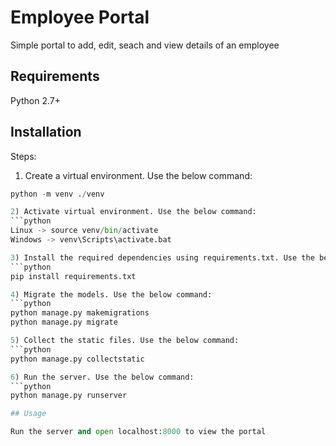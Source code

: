 # Employee Portal

Simple portal to add, edit, seach and view details of an employee

## Requirements

Python 2.7+

## Installation
Steps:
1) Create a virtual environment. Use the below command:
```python
python -m venv ./venv

2) Activate virtual environment. Use the below command:
```python
Linux -> source venv/bin/activate
Windows -> venv\Scripts\activate.bat

3) Install the required dependencies using requirements.txt. Use the below command:
```python
pip install requirements.txt

4) Migrate the models. Use the below command:
```python
python manage.py makemigrations
python manage.py migrate

5) Collect the static files. Use the below command:
```python
python manage.py collectstatic

6) Run the server. Use the below command:
```python
python manage.py runserver

## Usage

Run the server and open localhost:8000 to view the portal